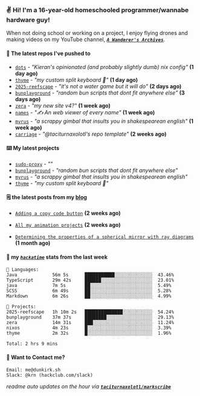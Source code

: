 ### ✌️ Hi! I'm a 16-year-old homeschooled programmer/wannabe hardware guy!

When not doing school or working on a project, I enjoy flying drones and making videos on my YouTube channel, [**_`A Wanderer's Archives`_**](https://youtube.com/@wanderer.archives).

#### 👷 The latest repos I've pushed to

- [`dots`](https://github.com/taciturnaxolotl/dots) - _"Kieran's opinionated (and probably slightly dumb) nix config"_ **(1 day ago)**
- [`thyme`](https://github.com/taciturnaxolotl/thyme) - _"my custom split keyboard 🫶"_ **(1 day ago)**
- [`2025-reefscape`](https://github.com/df1317/2025-reefscape) - _"it's not a water game but it will do"_ **(2 days ago)**
- [`bunplayground`](https://github.com/taciturnaxolotl/bunplayground) - _"random bun scripts that dont fit anywhere else"_ **(3 days ago)**
- [`zera`](https://github.com/taciturnaxolotl/zera) - _"my new site v4?"_ **(1 week ago)**
- [`names`](https://github.com/aramshiva/names) - _"✍️ An web viewer of every name"_ **(1 week ago)**
- [`myrus`](https://github.com/taciturnaxolotl/myrus) - _"a scrappy gimbal that insults you in shakespearean english"_ **(1 week ago)**
- [`carriage`](https://github.com/taciturnaxolotl/carriage) - _"@taciturnaxolotl's repo template"_ **(2 weeks ago)**

#### ⌨️ My latest projects

- [`sudo-proxy`](https://github.com/taciturnaxolotl/sudo-proxy) - _""_
- [`bunplayground`](https://github.com/taciturnaxolotl/bunplayground) - _"random bun scripts that dont fit anywhere else"_
- [`myrus`](https://github.com/taciturnaxolotl/myrus) - _"a scrappy gimbal that insults you in shakespearean english"_
- [`thyme`](https://github.com/taciturnaxolotl/thyme) - _"my custom split keyboard 🫶"_

#### 🗒️ the latest posts from my [blog](https://dunkirk.sh)

- [`Adding a copy code button`](https://dunkirk.sh/blog/adding-a-copy-button/) **(2 weeks ago)**

- [`All my animation projects`](https://dunkirk.sh/blog/my-animations/) **(2 weeks ago)**

- [`Determining the properties of a spherical mirror with ray diagrams`](https://dunkirk.sh/blog/spherical-ray-diagrams/) **(1 month ago)**



#### 📡 my [_`hackatime`_](https://waka.hackclub.com) stats from the last week

```text
💾 Languages:
Java             56m 5s      ███████████░░░░░░░░░░░░░░  43.46%
TypeScript       29m 42s     ██████░░░░░░░░░░░░░░░░░░░  23.01%
java             7m 5s       ██░░░░░░░░░░░░░░░░░░░░░░░  5.49%
SCSS             6m 49s      ██░░░░░░░░░░░░░░░░░░░░░░░  5.28%
Markdown         6m 26s      ██░░░░░░░░░░░░░░░░░░░░░░░  4.99%

💼 Projects:
2025-reefscape   1h 10m 2s   ██████████████░░░░░░░░░░░  54.24%
bunplayground    37m 37s     ████████░░░░░░░░░░░░░░░░░  29.13%
zera             14m 31s     ███░░░░░░░░░░░░░░░░░░░░░░  11.24%
nixos            4m 23s      █░░░░░░░░░░░░░░░░░░░░░░░░  3.39%
thyme            2m 32s      █░░░░░░░░░░░░░░░░░░░░░░░░  1.96%

Total: 2 hrs 9 mins
```

#### 📮 Want to Contact me?

```text
Email: me@dunkirk.sh
Slack: @krn (hackclub.com/slack)
```

_readme auto updates on the hour via [**`taciturnaxolotl/markscribe`**](https://github.com/taciturnaxolotl/markscribe)_
